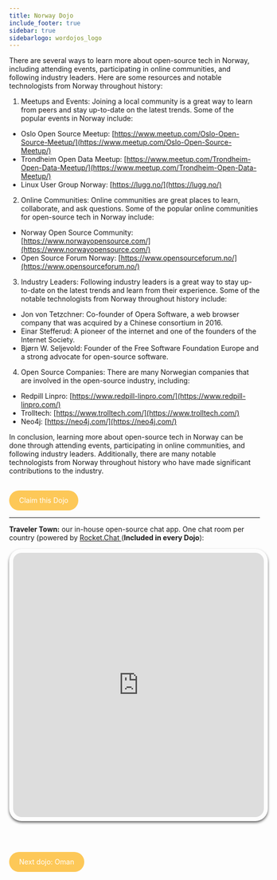 ```yaml
---
title: Norway Dojo
include_footer: true
sidebar: true
sidebarlogo: wordojos_logo
---
```


There are several ways to learn more about open-source tech in Norway, including attending events, participating in online communities, and following industry leaders. Here are some resources and notable technologists from Norway throughout history:

1.  Meetups and Events: Joining a local community is a great way to learn from peers and stay up-to-date on the latest trends. Some of the popular events in Norway include:

*   Oslo Open Source Meetup: [https://www.meetup.com/Oslo-Open-Source-Meetup/](https://www.meetup.com/Oslo-Open-Source-Meetup/)
*   Trondheim Open Data Meetup: [https://www.meetup.com/Trondheim-Open-Data-Meetup/](https://www.meetup.com/Trondheim-Open-Data-Meetup/)
*   Linux User Group Norway: [https://lugg.no/](https://lugg.no/)

2.  Online Communities: Online communities are great places to learn, collaborate, and ask questions. Some of the popular online communities for open-source tech in Norway include:

*   Norway Open Source Community: [https://www.norwayopensource.com/](https://www.norwayopensource.com/)
*   Open Source Forum Norway: [https://www.opensourceforum.no/](https://www.opensourceforum.no/)

3.  Industry Leaders: Following industry leaders is a great way to stay up-to-date on the latest trends and learn from their experience. Some of the notable technologists from Norway throughout history include:

*   Jon von Tetzchner: Co-founder of Opera Software, a web browser company that was acquired by a Chinese consortium in 2016.
*   Einar Stefferud: A pioneer of the internet and one of the founders of the Internet Society.
*   Bjørn W. Seljevold: Founder of the Free Software Foundation Europe and a strong advocate for open-source software.

4.  Open Source Companies: There are many Norwegian companies that are involved in the open-source industry, including:

*   Redpill Linpro: [https://www.redpill-linpro.com/](https://www.redpill-linpro.com/)
*   Trolltech: [https://www.trolltech.com/](https://www.trolltech.com/)
*   Neo4j: [https://neo4j.com/](https://neo4j.com/)

In conclusion, learning more about open-source tech in Norway can be done through attending events, participating in online communities, and following industry leaders. Additionally, there are many notable technologists from Norway throughout history who have made significant contributions to the industry.

<br>
<html>
  <head>
    <style>
      .button {
        display: inline-block;
        padding: 20px 20px;
        text-align: center;
        text-decoration: none;
        color: #ffffff;
        background-color: #FDC858;
        border-radius: 33px;
        outline: none;
        line-height:  0%;
      }
    </style>
  </head>
  <body>
    <a class="button" href="https://blog.workdojos.com/Norway" target="_blank">Claim this Dojo</a>
  </body>
</html>
<br>

---


**Traveler Town:**   our in-house open-source chat app.  One chat room per country (powered by <a href="https://rocket.chat" >Rocket.Chat </a>  (**Included in every Dojo**):  

<iframe src="https://chat.traveler.town/channel/Norway" style="width: 100%;height: 530px;padding: 8px; box-shadow: 0 3px 5px rgba(0,0,0,.6);border-radius: 25px;overflow: hidden;border: none;" align="middle"></iframe>


<br><br>

<html>
  <head>
    <style>
      .button {
        display: inline-block;
        padding: 20px 20px;
        text-align: center;
        text-decoration: none;
        color: #ffffff;
        background-color: #FDC858;
        border-radius: 33px;
        outline: none;
        line-height:  %;
      }
    </style>
  </head>
  <body>
    <a class="button" href="https://workdojos.com/Oman">Next dojo:  Oman</a>
  </body>
</html>